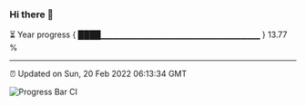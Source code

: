 ### Hi there 👋

⏳ Year progress { ████▁▁▁▁▁▁▁▁▁▁▁▁▁▁▁▁▁▁▁▁▁▁▁▁▁▁ } 13.77 %

---

⏰ Updated on Sun, 20 Feb 2022 06:13:34 GMT

![Progress Bar CI](https://github.com/liununu/liununu/workflows/Progress%20Bar%20CI/badge.svg)
